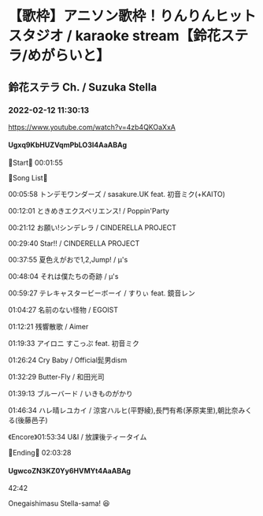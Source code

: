 # 【歌枠】アニソン歌枠！りんりんヒットスタジオ / karaoke stream【鈴花ステラ/めがらいと】
## 鈴花ステラ Ch. / Suzuka Stella
### 2022-02-12 11:30:13
https://www.youtube.com/watch?v=4zb4QKOaXxA
#### Ugxq9KbHUZVqmPbLO3l4AaABAg
🔔Start🔔 00:01:55



🔔Song List🔔

00:05:58 トンデモワンダーズ / sasakure.‌UK feat. 初音ミク(+KAITO)

00:12:01 ときめきエクスペリエンス! / Poppin'Party

00:21:12 お願い!シンデレラ / CINDERELLA PROJECT

00:29:40 Star!! / CINDERELLA PROJECT

00:37:55 夏色えがおで1,2,Jump! / μ's

00:48:04 それは僕たちの奇跡 / μ's

00:59:27 テレキャスタービーボーイ / すりぃ feat. 鏡音レン

01:04:27 名前のない怪物 / EGOIST

01:12:21 残響散歌 / Aimer

01:19:33 アイロニ すこっぷ feat. 初音ミク

01:26:24 Cry Baby / Official髭男dism

01:32:29 Butter-Fly / 和田光司

01:39:13 ブルーバード / いきものがかり

01:46:34 ハレ晴レユカイ / 涼宮ハルヒ(平野綾),長門有希(茅原実里),朝比奈みくる(後藤邑子)

《Encore》01:53:34 U&I / 放課後ティータイム



🔔Ending🔔 02:03:28

#### UgwcoZN3KZ0Yy6HVMYt4AaABAg
42:42

Onegaishimasu Stella-sama! 😆

